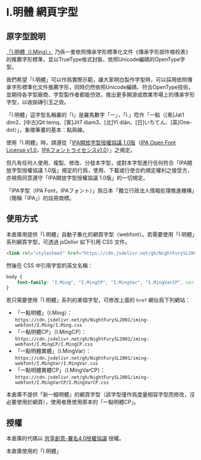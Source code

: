 # I.明體 網頁字型

## 原字型說明

[「I.明體（I.Ming）」](https://github.com/ichitenfont/I.Ming) 乃係一套依照傳承字形標準化文件《傳承字形部件檢校表》的推薦字形標準，並以TrueType格式封裝、依照Unicode編碼的OpenType字型。

我們希望「I.明體」可以作爲實際示範，讓大家明白製作字型時，可以採用依照傳承字形標準化文件推薦字形，同時仍然依照Unicode編碼、符合OpenType技術，並期待各字型廠商、字型製作者都能仿效，推出更多開源或商業市場上的傳承字形字型，以收拋磚引玉之效。

「I.明體」這字型名稱裏的「I」是羅馬數字「一」，「I.」唸作「一點（[粵]Jat1 dim2、[中古]Qit temq、[客]Jit7 diam3、[北]Yī diǎn、[日]いちてん、[英]One-dot）」，象徵筆畫的基本：點與線。

使用「I.明體」時，請遵從「[IPA開放字型授權協議 1.0版](8.10/IPA_Font_License_Agreement_v1.0_chi.md)（[IPA Open Font License v1.0](8.10/IPA_Font_License_Agreement_v1.0.md#ipa-font-license-agreement-v10)，[IPAフォントライセンスv1.0](8.10/IPA_Font_License_Agreement_v1.0.md)）」之規定。

但凡有任何人使用、複製、修改、分發本字型，或對本字型進行任何符合「IPA開放字型授權協議 1.0版」規定的行爲，使用、下載或行使合約規定權利之接受方，亦視爲同意遵守「IPA開放字型授權協議 1.0版」的一切規定。

「IPA字型（IPA Font，IPAフォント）」爲日本「獨立行政法人情報処理推進機構」（簡稱「IPA」）的註冊商標。

## 使用方式

本倉庫用提供「I.明體」自動子集化的網頁字型（webfont）。若需要使用「I.明體」系列網頁字型，可透過 jsDelivr 如下引用 CSS 文件。

```html
<link rel="stylesheet" href="https://cdn.jsdelivr.net/gh/NightFurySL2001/iming-webfont/index.css">
```

然後在 CSS 中引用字型的英文名稱：

```css
body {
    font-family: "I.Ming", "I.MingCP", "I.MingVar", "I.MingVarCP", serif;
}
```

若只需要使用「I.明體」系列的某個字型，可修改上面的 `href` 網址爲下列網站：

* 「一點明體」（I.Ming）：`https://cdn.jsdelivr.net/gh/NightFurySL2001/iming-webfont/I.Ming/I.Ming.css`
* 「一點明體CP」（I.MingCP）：`https://cdn.jsdelivr.net/gh/NightFurySL2001/iming-webfont/I.MingCP/I.MingCP.css`
* 「一點明體異體」（I.MingVar）：`https://cdn.jsdelivr.net/gh/NightFurySL2001/iming-webfont/I.MingVar/I.MingVar.css`
* 「一點明體異體CP」（I.MingVarCP）：`https://cdn.jsdelivr.net/gh/NightFurySL2001/iming-webfont/I.MingVarCP/I.MingVarCP.css`

本倉庫不提供「新一細明體」的網頁字型（該字型僅作爲度量相容字型而修改，沒必要使用於網頁），使用者應使用原本的「一點明體CP」。

## 授權

本倉庫的代碼以 [共享創意-署名4.0授權協議](https://creativecommons.org/licenses/by/4.0/) 授權。

本倉庫使用的「I.明體」